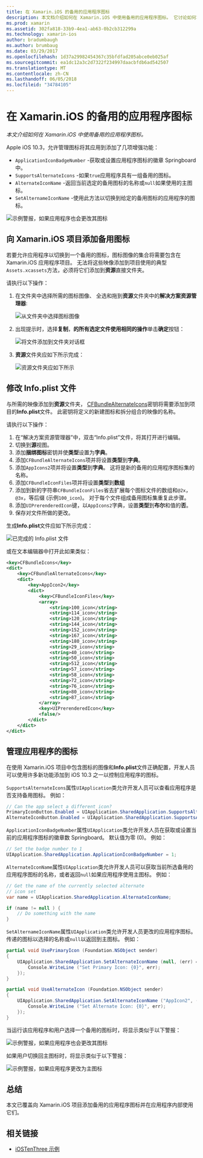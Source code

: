 ```yaml
---
title: 在 Xamarin.iOS 的备用的应用程序图标
description: 本文档介绍如何在 Xamarin.iOS 中使用备用的应用程序图标。 它讨论如何将这些图标添加到 Xamarin.iOS 项目、 如何修改 Info.plist 文件，以及如何以编程方式管理应用程序的图标。
ms.prod: xamarin
ms.assetid: 302fa818-33b9-4ea1-ab63-0b2cb312299a
ms.technology: xamarin-ios
author: bradumbaugh
ms.author: brumbaug
ms.date: 03/29/2017
ms.openlocfilehash: 1d37a29982454367c35bfdfad205abce0eb025af
ms.sourcegitcommit: ea1dc12a3c2d7322f234997daacbfdb6ad542507
ms.translationtype: MT
ms.contentlocale: zh-CN
ms.lasthandoff: 06/05/2018
ms.locfileid: "34784105"
---
```

# <a name="alternate-app-icons-in-xamarinios"></a>在 Xamarin.iOS 的备用的应用程序图标

_本文介绍如何在 Xamarin.iOS 中使用备用的应用程序图标。_

Apple iOS 10.3，允许管理图标将其应用到添加了几项增强功能：

 - `ApplicationIconBadgeNumber` -获取或设置应用程序图标的徽章 Springboard 中。
 - `SupportsAlternateIcons` -如果`true`应用程序具有一组备用的图标。
 - `AlternateIconName` -返回当前选定的备用图标的名称或`null`如果使用的主图标。
 - `SetAlternameIconName` -使用此方法以切换到给定的备用图标的应用程序的图标。

![](alternate-app-icons-images/icons04.png "示例警报，如果应用程序也会更改其图标")

<a name="Adding-Alternate-Icons" />

## <a name="adding-alternate-icons-to-a-xamarinios-project"></a>向 Xamarin.iOS 项目添加备用图标

若要允许应用程序以切换到一个备用的图标，图标图像的集合将需要包含在 Xamarin.iOS 应用程序项目。 无法将这些映像添加到项目使用的典型`Assets.xcassets`方法，必须将它们添加到**资源**直接文件夹。

请执行以下操作：

1. 在文件夹中选择所需的图标图像、 全选和拖到**资源**文件夹中的**解决方案资源管理器**:

    ![](alternate-app-icons-images/icons00.png "从文件夹中选择图标图像")

2. 出现提示时，选择**复制**，**的所有选定文件使用相同的操作**单击**确定**按钮：

    ![](alternate-app-icons-images/icons02.png "将文件添加到文件夹对话框")

3. **资源**文件夹应如下所示完成：

    ![](alternate-app-icons-images/icons01.png "资源文件夹应如下所示")

<a name="Modifying-the-Info.plist-File" />

## <a name="modifying-the-infoplist-file"></a>修改 Info.plist 文件

与所需的映像添加到**资源**文件夹， [CFBundleAlternateIcons](https://developer.apple.com/library/content/documentation/General/Reference/InfoPlistKeyReference/Articles/CoreFoundationKeys.html#//apple_ref/doc/uid/TP40009249-SW13)密钥将需要添加到项目的**Info.plist**文件。 此密钥将定义的新建图标和拆分组合的映像的名称。

请执行以下操作：

1. 在“解决方案资源管理器”中，双击“Info.plist”文件，将其打开进行编辑。
2. 切换到**源**视图。
3. 添加**捆绑图标**密钥并使**类型**设置为**字典**。
4. 添加`CFBundleAlternateIcons`项并将设置**类型**到**字典**。
5. 添加`AppIcons2`项并将设置**类型**到**字典**。 这将是新的备用的应用程序图标集的名称。
6. 添加`CFBundleIconFiles`项并将设置**类型**到**数组**
7. 添加到新的字符串`CFBundleIconFiles`省去扩展每个图标文件的数组和`@2x`， `@3x`，等后缀 (示例`100_icon`)。 对于每个文件组成备用图标集重复此步骤。
8. 添加`UIPrerenderedIcon`键，以`AppIcons2`字典，设置**类型**到**布尔**和值的**否**。
9. 保存对文件所做的更改。

生成**Info.plist**文件应如下所示完成：

![](alternate-app-icons-images/icons03.png "已完成的 Info.plist 文件")

或在文本编辑器中打开此如果类似：

```xml
<key>CFBundleIcons</key>
<dict>
    <key>CFBundleAlternateIcons</key>
    <dict>
        <key>AppIcon2</key>
        <dict>
            <key>CFBundleIconFiles</key>
            <array>
                <string>100_icon</string>
                <string>114_icon</string>
                <string>120_icon</string>
                <string>144_icon</string>
                <string>152_icon</string>
                <string>167_icon</string>
                <string>180_icon</string>
                <string>29_icon</string>
                <string>40_icon</string>
                <string>50_icon</string>
                <string>512_icon</string>
                <string>57_icon</string>
                <string>58_icon</string>
                <string>72_icon</string>
                <string>76_icon</string>
                <string>80_icon</string>
                <string>87_icon</string>
            </array>
            <key>UIPrerenderedIcon</key>
            <false/>
        </dict>
    </dict>
</dict>
```

<a name="Managing-the-Apps-Icon" />

## <a name="managing-the-apps-icon"></a>管理应用程序的图标 

在使用 Xamarin.iOS 项目中包含图标的图像和**Info.plist**文件正确配置，开发人员可以使用许多新功能添加到 iOS 10.3 之一以控制应用程序的图标。

`SupportsAlternateIcons`属性`UIApplication`类允许开发人员可以查看应用程序是否支持备用图标。 例如：

```csharp
// Can the app select a different icon?
PrimaryIconButton.Enabled = UIApplication.SharedApplication.SupportsAlternateIcons;
AlternateIconButton.Enabled = UIApplication.SharedApplication.SupportsAlternateIcons;
```

`ApplicationIconBadgeNumber`属性`UIApplication`类允许开发人员在获取或设置当前的应用程序图标的徽章数 Springboard。 默认值为零 (0)。 例如：

```csharp
// Set the badge number to 1
UIApplication.SharedApplication.ApplicationIconBadgeNumber = 1;
```

`AlternateIconName`属性`UIApplication`类允许开发人员可以获取当前所选备用的应用程序图标的名称，或者返回`null`如果应用程序使用主图标。 例如：

```csharp
// Get the name of the currently selected alternate
// icon set
var name = UIApplication.SharedApplication.AlternateIconName;

if (name != null ) {
    // Do something with the name
}
```

`SetAlternameIconName`属性`UIApplication`类允许开发人员更改的应用程序图标。 传递的图标以选择的名称或`null`以返回到主图标。 例如：

```csharp
partial void UsePrimaryIcon (Foundation.NSObject sender)
{
    UIApplication.SharedApplication.SetAlternateIconName (null, (err) => {
        Console.WriteLine ("Set Primary Icon: {0}", err);
    });
}

partial void UseAlternateIcon (Foundation.NSObject sender)
{
    UIApplication.SharedApplication.SetAlternateIconName ("AppIcon2", (err) => {
        Console.WriteLine ("Set Alternate Icon: {0}", err);
    });
}
```

当运行该应用程序和用户选择一个备用的图标时，将显示类似于以下警报：

![](alternate-app-icons-images/icons04.png "示例警报，如果应用程序也会更改其图标")

如果用户切换回主图标时，将显示类似于以下警报：

![](alternate-app-icons-images/icons05.png "示例警报，如果应用程序更改为主图标")

<a name="Summary" />

## <a name="summary"></a>总结

本文已覆盖向 Xamarin.iOS 项目添加备用的应用程序图标并在应用程序内部使用它们。



## <a name="related-links"></a>相关链接

- [iOSTenThree 示例](https://developer.xamarin.com/samples/ios/iOS10/iOSTenThree)
